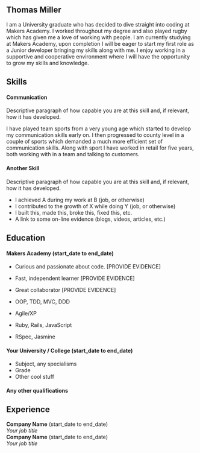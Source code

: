 ## Thomas Miller

I am a University graduate who has decided to dive straight into coding at Makers Academy. I worked throughout my degree and also played rugby which has given me a love of working with people. 
I am currently studying at Makers Academy, upon completion I will be eager to start my first role as a Junior developer bringing my skills along with me. I enjoy working in a supportive and cooperative environment where I will have the opportunity to grow my skills and knowledge. 


## Skills

#### Communication

Descriptive paragraph of how capable you are at this skill and, if relevant, how it has developed.

I have played team sports from a very young age which started to develop my communication skills early on. I then progressed to county 
level in a couple of sports which demanded a much more efficient set of communication skills. Along with sport I have worked in retail 
for five years, both working with in a team and talking to customers.

#### Another Skill

Descriptive paragraph of how capable you are at this skill and, if relevant, how it has developed.

- I achieved A during my work at B (job, or otherwise)
- I contributed to the growth of X while doing Y (job, or otherwise)
- I built this, made this, broke this, fixed this, etc.
- A link to some on-line evidence (blogs, videos, articles, etc.)

## Education

#### Makers Academy (start_date to end_date)

- Curious and passionate about code. [PROVIDE EVIDENCE]
- Fast, independent learner [PROVIDE EVIDENCE]
- Great collaborator [PROVIDE EVIDENCE]

- OOP, TDD, MVC, DDD
- Agile/XP
- Ruby, Rails, JavaScript
- RSpec, Jasmine

#### Your University / College (start_date to end_date)

- Subject, any specialisms
- Grade
- Other cool stuff

#### Any other qualifications

## Experience

**Company Name** (start_date to end_date)    
*Your job title*  
**Company Name** (start_date to end_date)   
*Your job title*  
